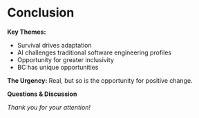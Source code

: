 # Conclusion

**Key Themes:**
- Survival drives adaptation
- AI challenges traditional software engineering profiles
- Opportunity for greater inclusivity
- BC has unique opportunities

**The Urgency:** Real, but so is the opportunity for positive change.

**Questions & Discussion**

*Thank you for your attention!* 